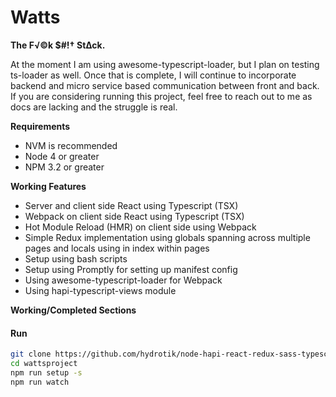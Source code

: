 # Watts
**The F√©k $#!† St∆ck.**

At the moment I am using awesome-typescript-loader, but I plan on testing ts-loader as well. Once that is complete, I will continue to incorporate backend and micro service based communication between front and back. If you are considering running this project, feel free to reach out to me as docs are lacking and the struggle is real.

**Requirements**
* NVM is recommended
* Node 4 or greater
* NPM 3.2 or greater

**Working Features**
* Server and client side React using Typescript (TSX)
* Webpack on client side React using Typescript (TSX)
* Hot Module Reload (HMR) on client side using Webpack
* Simple Redux implementation using globals spanning across multiple pages and locals using in index within pages
* Setup using bash scripts
* Setup using Promptly for setting up manifest config
* Using awesome-typescript-loader for Webpack
* Using hapi-typescript-views module

**Working/Completed Sections**

#### Run

```bash
git clone https://github.com/hydrotik/node-hapi-react-redux-sass-typescript-mongo-webpack-hmr-gulp.git wattsproject
cd wattsproject
npm run setup -s
npm run watch
```
